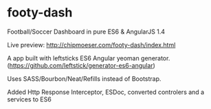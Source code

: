# footy-dash
Football/Soccer Dashboard in pure ES6 & AngularJS 1.4 

Live preview:
http://chipmoeser.com/footy-dash/index.html

A app built with leftsticks ES6 Angular yeoman generator.  (https://github.com/leftstick/generator-es6-angular)

Uses SASS/Bourbon/Neat/Refills instead of Bootstrap.

Added Http Response Interceptor, ESDoc, converted controlers and a services to ES6
